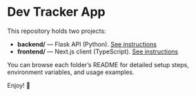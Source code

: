 # Dev Tracker App

This repository holds two projects:

- **backend/** — Flask API (Python). [See instructions](backend/README.md)  
- **frontend/** — Next.js client (TypeScript). [See instructions](frontend/README.md)

You can browse each folder’s README for detailed setup steps, environment variables, and usage examples.

Enjoy! 🎉
